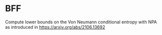 # BFF
Compute lower bounds on the Von Neumann conditional entropy with NPA as introduced in https://arxiv.org/abs/2106.13692

